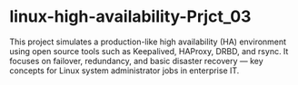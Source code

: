 # linux-high-availability-Prjct_03
This project simulates a production-like high availability (HA) environment using open source tools such as Keepalived, HAProxy, DRBD, and rsync. It focuses on failover, redundancy, and basic disaster recovery — key concepts for Linux system administrator jobs in enterprise IT.







